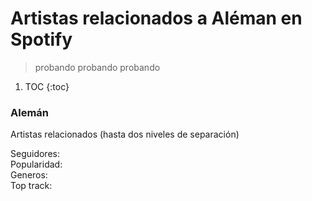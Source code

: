 # Artistas relacionados a Aléman en Spotify

> probando probando probando

1. TOC
{:toc}

<div style="max-width:80%">
    <div id="bees">
        <h3>Alemán</h3>
        <p>Artistas relacionados (hasta dos niveles de separación)</p>
        <div id="tooltip" class="tooltip">
            <div class="tooltip-name">
                <span id="name"></span>
            </div>
            <div class="tooltip-followers">
                Seguidores: <span id="followers"></span>
            </div>
            <div class="tooltip-popularity">
                Popularidad: <span id="popularity"></span>
            </div>
            <div class="tooltip-genres">
                Generos: <span id="genres"></span>
            </div>
            <div class="tooltip-music">
                Top track: <span id="top-track"></span>
            </div>
        </div>
    </div>
  </div>

<div id="observablehq-c0e03e6f"></div>
<script type="module">
import {Runtime, Inspector} from "https://cdn.jsdelivr.net/npm/@observablehq/runtime@4/dist/runtime.js";
import define from "https://api.observablehq.com/@chekos/aleman-beeswarm-plot-using-spotify-data.js?v=3";
const inspect = Inspector.into("#observablehq-c0e03e6f");
(new Runtime).module(define, name => (name === "drawBeeswarmPlot") && inspect());
</script>